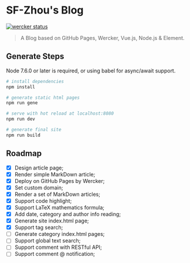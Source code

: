 # SF-Zhou's Blog

[![wercker status](https://app.wercker.com/status/94144b91388fbf8712fca882f24eb63e/s/blog "wercker status")](https://app.wercker.com/project/byKey/94144b91388fbf8712fca882f24eb63e)

> A Blog based on GitHub Pages, Wercker, Vue.js, Node.js & Element.

## Generate Steps

Node 7.6.0 or later is required, or using babel for async/await support.

``` bash
# install dependencies
npm install

# generate static html pages
npm run gene

# serve with hot reload at localhost:8080
npm run dev

# generate final site
npm run build
```

## Roadmap

- [x] Design article page;
- [x] Render simple MarkDown article;
- [x] Deploy on GitHub Pages by Wercker;
- [x] Set custom domain;
- [x] Render a set of MarkDown articles;
- [x] Support code highlight;
- [x] Support LaTeX mathematics formula;
- [x] Add date, category and author info reading;
- [x] Generate site index.html page;
- [x] Support tag search;
- [ ] Generate category index.html pages;
- [ ] Support global text search;
- [ ] Support comment with RESTful API;
- [ ] Support comment @ notification;
